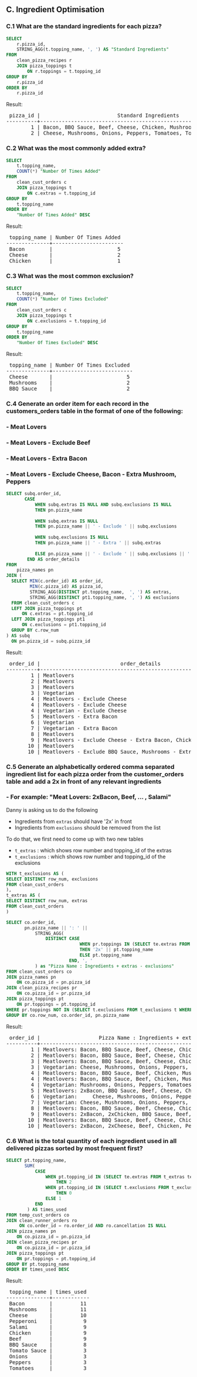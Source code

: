 ## C. Ingredient Optimisation


### C.1 What are the standard ingredients for each pizza?

```SQL
SELECT 
    r.pizza_id, 
    STRING_AGG(t.topping_name, ', ') AS "Standard Ingredients"
FROM 
    clean_pizza_recipes r
    JOIN pizza_toppings t
        ON r.toppings = t.topping_id
GROUP BY 
    r.pizza_id
ORDER BY 
    r.pizza_id
```

Result:

<pre>
 pizza_id |                         Standard Ingredients                          
----------+-----------------------------------------------------------------------
        1 | Bacon, BBQ Sauce, Beef, Cheese, Chicken, Mushrooms, Pepperoni, Salami
        2 | Cheese, Mushrooms, Onions, Peppers, Tomatoes, Tomato Sauce
</pre>

### C.2 What was the most commonly added extra?

```SQL
SELECT 
    t.topping_name, 
    COUNT(*) "Number Of Times Added"
FROM 
    clean_cust_orders c
    JOIN pizza_toppings t
        ON c.extras = t.topping_id
GROUP BY 
    t.topping_name
ORDER BY 
    "Number Of Times Added" DESC
```

Result:

<pre>
 topping_name | Number Of Times Added 
--------------+-----------------------
 Bacon        |                     5
 Cheese       |                     2
 Chicken      |                     1
</pre>

### C.3 What was the most common exclusion?

```SQL
SELECT 
    t.topping_name, 
    COUNT(*) "Number Of Times Excluded"
FROM 
    clean_cust_orders c
    JOIN pizza_toppings t
        ON c.exclusions = t.topping_id
GROUP BY 
    t.topping_name
ORDER BY 
    "Number Of Times Excluded" DESC
```

Result:

<pre>
 topping_name | Number Of Times Excluded 
--------------+--------------------------
 Cheese       |                        5
 Mushrooms    |                        2
 BBQ Sauce    |                        2
</pre>

### C.4 Generate an order item for each record in the customers_orders table in the format of one of the following:
###	- Meat Lovers
###	- Meat Lovers - Exclude Beef
###	- Meat Lovers - Extra Bacon
###	- Meat Lovers - Exclude Cheese, Bacon - Extra Mushroom, Peppers

```SQL
SELECT subq.order_id, 
       CASE
           WHEN subq.extras IS NULL AND subq.exclusions IS NULL 
           THEN pn.pizza_name
           
           WHEN subq.extras IS NULL 
           THEN pn.pizza_name || ' - Exclude ' || subq.exclusions
        
           WHEN subq.exclusions IS NULL 
           THEN pn.pizza_name || ' - Extra ' || subq.extras
           
           ELSE pn.pizza_name || ' - Exclude ' || subq.exclusions || ' - Extra ' || subq.extras
        END AS order_details
FROM 
    pizza_names pn
JOIN (
  SELECT MIN(c.order_id) AS order_id, 
         MIN(c.pizza_id) AS pizza_id, 
         STRING_AGG(DISTINCT pt.topping_name,  ', ') AS extras, 
         STRING_AGG(DISTINCT pt1.topping_name, ', ') AS exclusions
  FROM clean_cust_orders c
  LEFT JOIN pizza_toppings pt
      ON c.extras = pt.topping_id
  LEFT JOIN pizza_toppings pt1
      ON c.exclusions = pt1.topping_id
  GROUP BY c.row_num
) AS subq
  ON pn.pizza_id = subq.pizza_id
```

Result:

<pre>
 order_id |                          order_details                          
----------+-----------------------------------------------------------------
        1 | Meatlovers
        2 | Meatlovers
        3 | Meatlovers
        3 | Vegetarian
        4 | Meatlovers - Exclude Cheese
        4 | Meatlovers - Exclude Cheese
        4 | Vegetarian - Exclude Cheese
        5 | Meatlovers - Extra Bacon
        6 | Vegetarian
        7 | Vegetarian - Extra Bacon
        8 | Meatlovers
        9 | Meatlovers - Exclude Cheese - Extra Bacon, Chicken
       10 | Meatlovers
       10 | Meatlovers - Exclude BBQ Sauce, Mushrooms - Extra Bacon, Cheese
</pre>

### C.5 Generate an alphabetically ordered comma separated ingredient list for each pizza order from the customer_orders table and add a 2x in front of any relevant ingredients
###	- For example: "Meat Lovers: 2xBacon, Beef, ... , Salami"

Danny is asking us to do the following

* Ingredients from `extras` should have '2x' in front
* Ingredients from `exclusions` should be removed from the list

To do that, we first need to come up with two new tables

* `t_extras` : which shows row number and topping_id of the extras
* `t_exclusions` : which shows row number and topping_id of the exclusions

```SQL
WITH t_exclusions AS (
SELECT DISTINCT row_num, exclusions
FROM clean_cust_orders
),
t_extras AS (
SELECT DISTINCT row_num, extras
FROM clean_cust_orders
)

SELECT co.order_id,
       pn.pizza_name || ': ' || 
           STRING_AGG(
               DISTINCT CASE
                            WHEN pr.toppings IN (SELECT te.extras FROM t_extras te WHERE te.row_num = co.row_num)
                            THEN '2x' || pt.topping_name
                            ELSE pt.topping_name
                        END, ', '
           ) as "Pizza Name : Ingredients + extras - exclusions"
FROM clean_cust_orders co
JOIN pizza_names pn
    ON co.pizza_id = pn.pizza_id
JOIN clean_pizza_recipes pr
    ON co.pizza_id = pr.pizza_id
JOIN pizza_toppings pt
    ON pr.toppings = pt.topping_id
WHERE pr.toppings NOT IN (SELECT t.exclusions FROM t_exclusions t WHERE co.row_num = t.row_num AND t.exclusions IS NOT NULL)
GROUP BY co.row_num, co.order_id, pn.pizza_name
```

Result:

<pre>
 order_id |                   Pizza Name : Ingredients + extras - exclusions                    
----------+-------------------------------------------------------------------------------------
        1 | Meatlovers: Bacon, BBQ Sauce, Beef, Cheese, Chicken, Mushrooms, Pepperoni, Salami
        2 | Meatlovers: Bacon, BBQ Sauce, Beef, Cheese, Chicken, Mushrooms, Pepperoni, Salami
        3 | Meatlovers: Bacon, BBQ Sauce, Beef, Cheese, Chicken, Mushrooms, Pepperoni, Salami
        3 | Vegetarian: Cheese, Mushrooms, Onions, Peppers, Tomatoes, Tomato Sauce
        4 | Meatlovers: Bacon, BBQ Sauce, Beef, Chicken, Mushrooms, Pepperoni, Salami
        4 | Meatlovers: Bacon, BBQ Sauce, Beef, Chicken, Mushrooms, Pepperoni, Salami
        4 | Vegetarian: Mushrooms, Onions, Peppers, Tomatoes, Tomato Sauce
        5 | Meatlovers: 2xBacon, BBQ Sauce, Beef, Cheese, Chicken, Mushrooms, Pepperoni, Salami
        6 | Vegetarian: 	Cheese, Mushrooms, Onions, Peppers, Tomatoes, Tomato Sauce
        7 | Vegetarian: Cheese, Mushrooms, Onions, Peppers, Tomatoes, Tomato Sauce
        8 | Meatlovers: Bacon, BBQ Sauce, Beef, Cheese, Chicken, Mushrooms, Pepperoni, Salami
        9 | Meatlovers: 2xBacon, 2xChicken, BBQ Sauce, Beef, Mushrooms, Pepperoni, Salami
       10 | Meatlovers: Bacon, BBQ Sauce, Beef, Cheese, Chicken, Mushrooms, Pepperoni, Salami
       10 | Meatlovers: 2xBacon, 2xCheese, Beef, Chicken, Pepperoni, Salami
</pre>


### C.6 What is the total quantity of each ingredient used in all delivered pizzas sorted by most frequent first?

```SQL
SELECT pt.topping_name,
       SUM(
           CASE 
               WHEN pt.topping_id IN (SELECT te.extras FROM t_extras te WHERE te.row_num = co.row_num)
                   THEN 2
               WHEN pt.topping_id IN (SELECT t.exclusions FROM t_exclusions t WHERE t.row_num = co.row_num)
                   THEN 0
               ELSE 1
           END
        ) AS times_used
FROM temp_cust_orders co
JOIN clean_runner_orders ro
     ON co.order_id = ro.order_id AND ro.cancellation IS NULL
JOIN pizza_names pn
    ON co.pizza_id = pn.pizza_id
JOIN clean_pizza_recipes pr
    ON co.pizza_id = pr.pizza_id
JOIN pizza_toppings pt
    ON pr.toppings = pt.topping_id
GROUP BY pt.topping_name
ORDER BY times_used DESC
```

Result:

<pre>
 topping_name | times_used 
--------------+------------
 Bacon        |         11
 Mushrooms    |         11
 Cheese       |         10
 Pepperoni    |          9
 Salami       |          9
 Chicken      |          9
 Beef         |          9
 BBQ Sauce    |          8
 Tomato Sauce |          3
 Onions       |          3
 Peppers      |          3
 Tomatoes     |          3
</pre>